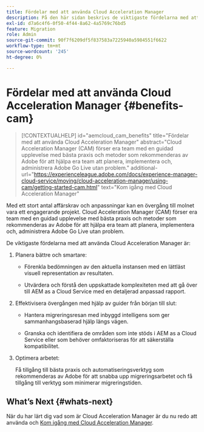 ```yaml
---
title: Fördelar med att använda Cloud Acceleration Manager
description: På den här sidan beskrivs de viktigaste fördelarna med att använda Cloud Acceleration Manager.
exl-id: d7a6c4f6-0f50-4f44-8a62-4a5769c76bd5
feature: Migration
role: Admin
source-git-commit: 90f7f6209df5f837583a7225940a5984551f6622
workflow-type: tm+mt
source-wordcount: '245'
ht-degree: 0%

---
```


# Fördelar med att använda Cloud Acceleration Manager {#benefits-cam}

>[!CONTEXTUALHELP]
>id="aemcloud_cam_benefits"
>title="Fördelar med att använda Cloud Acceleration Manager"
>abstract="Cloud Acceleration Manager (CAM) förser era team med en guidad upplevelse med bästa praxis och metoder som rekommenderas av Adobe för att hjälpa era team att planera, implementera och, administrera Adobe Go Live utan problem."
>additional-url="https://experienceleague.adobe.com/docs/experience-manager-cloud-service/moving/cloud-acceleration-manager/using-cam/getting-started-cam.html" text="Kom igång med Cloud Acceleration Manager"

Med ett stort antal affärskrav och anpassningar kan en övergång till molnet vara ett engagerande projekt. Cloud Acceleration Manager (CAM) förser era team med en guidad upplevelse med bästa praxis och metoder som rekommenderas av Adobe för att hjälpa era team att planera, implementera och, administrera Adobe Go Live utan problem.

De viktigaste fördelarna med att använda Cloud Acceleration Manager är:

1. Planera bättre och smartare:

   * Förenkla bedömningen av den aktuella instansen med en lättläst visuell representation av resultaten.

   * Utvärdera och förstå den uppskattade komplexiteten med att gå över till AEM as a Cloud Service med en detaljerad anpassad rapport.

1. Effektivisera övergången med hjälp av guider från början till slut:

   * Hantera migreringsresan med inbyggd intelligens som ger sammanhangsbaserad hjälp längs vägen.

   * Granska och identifiera de områden som inte stöds i AEM as a Cloud Service eller som behöver omfaktoriseras för att säkerställa kompatibilitet.

1. Optimera arbetet:

   Få tillgång till bästa praxis och automatiseringsverktyg som rekommenderas av Adobe för att snabba upp migreringsarbetet och få tillgång till verktyg som minimerar migreringstiden.

## What’s Next {#whats-next}

När du har lärt dig vad som är Cloud Acceleration Manager är du nu redo att använda och [Kom igång med Cloud Acceleration Manager](https://experienceleague.adobe.com/docs/experience-manager-cloud-service/moving/cloud-acceleration-manager/using-cam/getting-started-cam.html).
